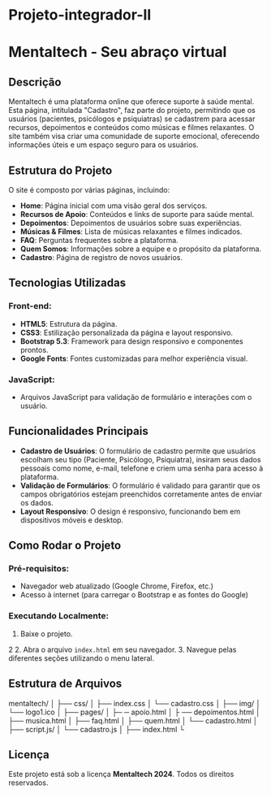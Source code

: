 # Projeto-integrador-II
# Mentaltech - Seu abraço virtual

## Descrição
Mentaltech é uma plataforma online que oferece suporte à saúde mental. Esta página, intitulada "Cadastro", faz parte do projeto, permitindo que os usuários (pacientes, psicólogos e psiquiatras) se cadastrem para acessar recursos, depoimentos e conteúdos como músicas e filmes relaxantes. O site também visa criar uma comunidade de suporte emocional, oferecendo informações úteis e um espaço seguro para os usuários.
## Estrutura do Projeto
O site é composto por várias páginas, incluindo:

- **Home**: Página inicial com uma visão geral dos serviços.
- **Recursos de Apoio**: Conteúdos e links de suporte para saúde mental.
- **Depoimentos**: Depoimentos de usuários sobre suas experiências.
- **Músicas & Filmes**: Lista de músicas relaxantes e filmes indicados.
- **FAQ**: Perguntas frequentes sobre a plataforma.
- **Quem Somos**: Informações sobre a equipe e o propósito da plataforma.
- **Cadastro**: Página de registro de novos usuários.

## Tecnologias Utilizadas

### Front-end:
- **HTML5**: Estrutura da página.
- **CSS3**: Estilização personalizada da página e layout responsivo.
- **Bootstrap 5.3**: Framework para design responsivo e componentes prontos.
- **Google Fonts**: Fontes customizadas para melhor experiência visual.
  
### JavaScript:
- Arquivos JavaScript para validação de formulário e interações com o usuário.
  
## Funcionalidades Principais
- **Cadastro de Usuários**: O formulário de cadastro permite que usuários escolham seu tipo (Paciente, Psicólogo, Psiquiatra), insiram seus dados pessoais como nome, e-mail, telefone e criem uma senha para acesso à plataforma.
- **Validação de Formulários**: O formulário é validado para garantir que os campos obrigatórios estejam preenchidos corretamente antes de enviar os dados.
- **Layout Responsivo**: O design é responsivo, funcionando bem em dispositivos móveis e desktop.

## Como Rodar o Projeto

### Pré-requisitos:
- Navegador web atualizado (Google Chrome, Firefox, etc.)
- Acesso à internet (para carregar o Bootstrap e as fontes do Google)

### Executando Localmente:
1. Baixe o projeto.

2
2. Abra o arquivo `index.html` em seu navegador.
3. Navegue pelas diferentes seções utilizando o menu lateral.

## Estrutura de Arquivos
mentaltech/ │ ├── css/ │ ├── index.css │ └── cadastro.css │ ├── img/ │ └── logo1.ico │ ├── pages/ │ ├─ ─ apoio.html │ ├ ── depoimentos.html │ ├── musica.html │ ├── faq.html │ ├── quem.html │ └── cadastro.html │ ├── script.js/ │ └── cadastro.js │ ├── index.html └

## Licença
Este projeto está sob a licença **Mentaltech 2024**. Todos os direitos reservados.
